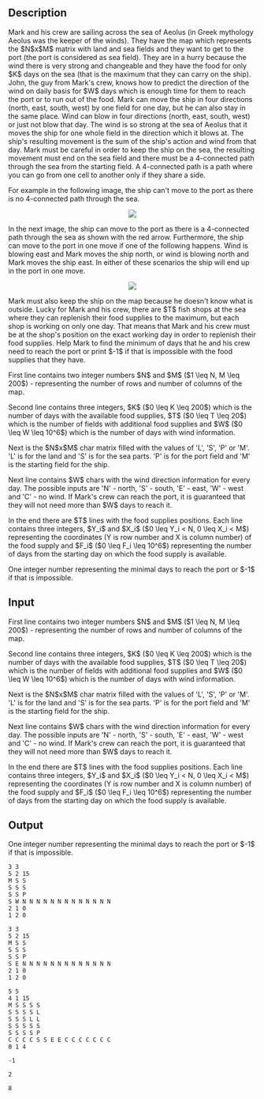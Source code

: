 ## Description

<div><p>Mark and his crew are sailing across the sea of Aeolus (in Greek mythology Aeolus was the keeper of the winds). They have the map which represents the $N$x$M$ matrix with land and sea fields and they want to get to the port (the port is considered as sea field). They are in a hurry because the wind there is very strong and changeable and they have the food for only $K$ days on the sea (that is the maximum that they can carry on the ship). John, the guy from Mark's crew, knows how to predict the direction of the wind on daily basis for $W$ days which is enough time for them to reach the port or to run out of the food. Mark can move the ship in four directions (north, east, south, west) by one field for one day, but he can also stay in the same place. Wind can blow in four directions (north, east, south, west) or just not blow that day. The wind is so strong at the sea of Aeolus that it moves the ship for one whole field in the direction which it blows at. The ship's resulting movement is the sum of the ship's action and wind from that day. Mark must be careful in order to keep the ship on the sea, the resulting movement must end on the sea field and there must be a 4-connected path through the sea from the starting field. A 4-connected path is a path where you can go from one cell to another only if they share a side.</p><p>For example in the following image, the ship can't move to the port as there is no 4-connected path through the sea. </p><center> <img class="tex-graphics" src="file://tFU6na4b.png" style="max-width: 100.0%;max-height: 100.0%;"> </center><p>In the next image, the ship can move to the port as there is a 4-connected path through the sea as shown with the red arrow. Furthermore, the ship can move to the port in one move if one of the following happens. Wind is blowing east and Mark moves the ship north, or wind is blowing north and Mark moves the ship east. In either of these scenarios the ship will end up in the port in one move. </p><center> <img class="tex-graphics" src="file://t033wAjm.png" style="max-width: 100.0%;max-height: 100.0%;"> </center><p>Mark must also keep the ship on the map because he doesn't know what is outside. Lucky for Mark and his crew, there are $T$ fish shops at the sea where they can replenish their food supplies to the maximum, but each shop is working on only one day. That means that Mark and his crew must be at the shop's position on the exact working day in order to replenish their food supplies. Help Mark to find the minimum of days that he and his crew need to reach the port or print $-1$ if that is impossible with the food supplies that they have.</p></div><div class="input-specification"><p>First line contains two integer numbers $N$ and $M$ ($1 \leq N, M \leq 200$) - representing the number of rows and number of columns of the map. </p><p>Second line contains three integers, $K$ ($0 \leq K \leq 200$) which is the number of days with the available food supplies, $T$ ($0 \leq T \leq 20$) which is the number of fields with additional food supplies and $W$ ($0 \leq W \leq 10^6$) which is the number of days with wind information.</p><p>Next is the $N$x$M$ char matrix filled with the values of 'L', 'S', 'P' or 'M'. 'L' is for the land and 'S' is for the sea parts. 'P' is for the port field and 'M' is the starting field for the ship.</p><p>Next line contains $W$ chars with the wind direction information for every day. The possible inputs are 'N' - north, 'S' - south, 'E' - east, 'W' - west and 'C' - no wind. If Mark's crew can reach the port, it is guaranteed that they will not need more than $W$ days to reach it.</p><p>In the end there are $T$ lines with the food supplies positions. Each line contains three integers, $Y_i$ and $X_i$ ($0 \leq Y_i &lt; N, 0 \leq X_i &lt; M$) representing the coordinates (Y is row number and X is column number) of the food supply and $F_i$ ($0 \leq F_i \leq 10^6$) representing the number of days from the starting day on which the food supply is available.</p></div><div class="output-specification"><p>One integer number representing the minimal days to reach the port or $-1$ if that is impossible.</p></div>

## Input

<p>First line contains two integer numbers $N$ and $M$ ($1 \leq N, M \leq 200$) - representing the number of rows and number of columns of the map. </p><p>Second line contains three integers, $K$ ($0 \leq K \leq 200$) which is the number of days with the available food supplies, $T$ ($0 \leq T \leq 20$) which is the number of fields with additional food supplies and $W$ ($0 \leq W \leq 10^6$) which is the number of days with wind information.</p><p>Next is the $N$x$M$ char matrix filled with the values of 'L', 'S', 'P' or 'M'. 'L' is for the land and 'S' is for the sea parts. 'P' is for the port field and 'M' is the starting field for the ship.</p><p>Next line contains $W$ chars with the wind direction information for every day. The possible inputs are 'N' - north, 'S' - south, 'E' - east, 'W' - west and 'C' - no wind. If Mark's crew can reach the port, it is guaranteed that they will not need more than $W$ days to reach it.</p><p>In the end there are $T$ lines with the food supplies positions. Each line contains three integers, $Y_i$ and $X_i$ ($0 \leq Y_i &lt; N, 0 \leq X_i &lt; M$) representing the coordinates (Y is row number and X is column number) of the food supply and $F_i$ ($0 \leq F_i \leq 10^6$) representing the number of days from the starting day on which the food supply is available.</p>

## Output

<p>One integer number representing the minimal days to reach the port or $-1$ if that is impossible.</p>





```input1
3 3
5 2 15
M S S
S S S
S S P
S W N N N N N N N N N N N N N
2 1 0
1 2 0
```




```input2
3 3
5 2 15
M S S
S S S
S S P
S E N N N N N N N N N N N N N
2 1 0
1 2 0
```




```input3
5 5
4 1 15
M S S S S
S S S S L
S S S L L
S S S S S
S S S S P
C C C C S S E E C C C C C C C
0 1 4
```




```output1
-1
```




```output2
2
```




```output3
8
```


